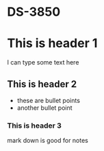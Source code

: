 # DS-3850

# This is header 1 
I can type some text here 
## This is header 2 

- these are bullet points 
- another bullet point 

### This is header 3 
mark down is good for notes 